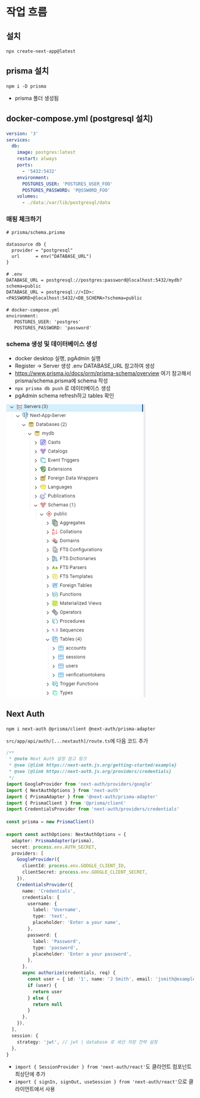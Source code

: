 # 작업 흐름

## 설치

`npx create-next-app@latest`

## prisma 설치

`npm i -D prisma`

- prisma 폴더 생성됨

## docker-compose.yml (postgresql 설치)

```yml
version: '3'
services:
  db:
    image: postgres:latest
    restart: always
    ports:
      - '5432:5432'
    environment:
      POSTGRES_USER: 'POSTGRES_USER_FOO'
      POSTGRES_PASSWORD: 'P@SSW0RD_FOO'
    volumes:
      - ./data:/var/lib/postgresql/data
```

### 매핑 체크하기

```
# prisma/schema.prisma

datasource db {
  provider = "postgresql"
  url      = env("DATABASE_URL")
}

# .env
DATABASE_URL = postgresql://postgres:password@localhost:5432/mydb?schema=public
DATABASE_URL = postgresql://<ID>:<PASSWORD>@localhost:5432/<DB_SCHEMA>?schema=public

# docker-compose.yml
environment:
   POSTGRES_USER: 'postgres'
   POSTGRES_PASSWORD: 'password'
```

### schema 생성 및 데이터베이스 생성

- docker desktop 실행, pgAdmin 실행
- Register -> Server 생성 .env DATABASE_URL 참고하여 생성
- https://www.prisma.io/docs/orm/prisma-schema/overview 여기 참고해서 prisma/schema.prisma에 schema 작성
- `npx prisma db push` 로 데이터베이스 생성
- pgAdmin schema refresh하고 tables 확인

<img src="./public/1.png" />

## Next Auth

`npm i next-auth @prisma/client @next-auth/prisma-adapter`

`src/app/api/auth/[...nextauth]/route.ts`에 다음 코드 추가

```ts
/**
 * @note Next Auth 설정 참고 링크
 * @see {@link https://next-auth.js.org/getting-started/example}
 * @see {@link https://next-auth.js.org/providers/credentials}
 */
import GoogleProvider from 'next-auth/providers/google'
import { NextAuthOptions } from 'next-auth'
import { PrismaAdapter } from '@next-auth/prisma-adapter'
import { PrismaClient } from '@prisma/client'
import CredentialsProvider from 'next-auth/providers/credentials'

const prisma = new PrismaClient()

export const authOptions: NextAuthOptions = {
  adapter: PrismaAdapter(prisma),
  secret: process.env.AUTH_SECRET,
  providers: [
    GoogleProvider({
      clientId: process.env.GOOGLE_CLIENT_ID,
      clientSecret: process.env.GOOGLE_CLIENT_SECRET,
    }),
    CredentialsProvider({
      name: 'Credentials',
      credentials: {
        username: {
          label: 'Username',
          type: 'text',
          placeholder: 'Enter a your name',
        },
        password: {
          label: 'Password',
          type: 'password',
          placeholder: 'Enter a your password',
        },
      },
      async authorize(credentials, req) {
        const user = { id: '1', name: 'J Smith', email: 'jsmith@example.com' }
        if (user) {
          return user
        } else {
          return null
        }
      },
    }),
  ],
  session: {
    strategy: 'jwt', // jwt | database 로 세선 저장 전략 설정
  },
}
```

- `import { SessionProvider } from 'next-auth/react'`도 클라언트 컴포넌트 최상단에 추가
- `import { signIn, signOut, useSession } from 'next-auth/react'`으로 클라이언트에서 사용
